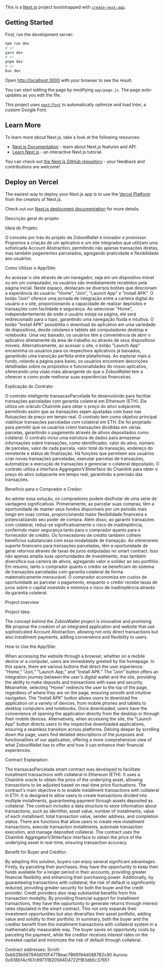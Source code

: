 This is a [Next.js](https://nextjs.org/) project bootstrapped with [`create-next-app`](https://github.com/vercel/next.js/tree/canary/packages/create-next-app).

## Getting Started

First, run the development server:

```bash
npm run dev
# or
yarn dev
# or
pnpm dev
# or
bun dev
```

Open [http://localhost:3000](http://localhost:3000) with your browser to see the result.

You can start editing the page by modifying `app/page.js`. The page auto-updates as you edit the file.

This project uses [`next/font`](https://nextjs.org/docs/basic-features/font-optimization) to automatically optimize and load Inter, a custom Google Font.

## Learn More

To learn more about Next.js, take a look at the following resources:

- [Next.js Documentation](https://nextjs.org/docs) - learn about Next.js features and API.
- [Learn Next.js](https://nextjs.org/learn) - an interactive Next.js tutorial.

You can check out [the Next.js GitHub repository](https://github.com/vercel/next.js/) - your feedback and contributions are welcome!

## Deploy on Vercel

The easiest way to deploy your Next.js app is to use the [Vercel Platform](https://vercel.com/new?utm_medium=default-template&filter=next.js&utm_source=create-next-app&utm_campaign=create-next-app-readme) from the creators of Next.js.

Check out our [Next.js deployment documentation](https://nextjs.org/docs/deployment) for more details.


Descrição geral do projeto



Ideia do Projeto:

O conceito por trás do projeto da ZobooWallet é inovador e promissor. Propomos a criação de um aplicativo e um site integrados que utilizam uma sofisticada Account Abstraction, permitindo não apenas transações diretas, mas também pagamentos parcelados, agregando praticidade e flexibilidade aos usuários.

Como Utilizar o App/Site:

Ao acessar o site através de um navegador, seja em um dispositivo móvel ou em um computador, os usuários são imediatamente recebidos pela página inicial. Neste espaço, destacam-se diversos botões que direcionam a experiência do usuário: "Home", "Join", "Launch App" e "Install APK". O botão "Join" oferece uma jornada de integração entre a carteira digital do usuário e o site, proporcionando a capacidade de realizar depósitos e transações com facilidade e segurança. Ao selecionar "Home", independentemente de onde o usuário esteja na página, ele será redirecionado para o topo, garantindo uma navegação fluida e intuitiva. O botão "Install APK" possibilita o download do aplicativo em uma variedade de dispositivos, desde celulares e tablets até computadores desktop e notebooks. Uma vez baixado, os usuários têm a conveniência de abrir o aplicativo diretamente da área de trabalho ou através de seus dispositivos móveis. Alternativamente, ao acessar o site, o botão "Launch App" encaminha os usuários para os respectivos aplicativos já baixados, garantindo uma transição perfeita entre plataformas. Ao explorar mais a fundo, rolando a página para baixo, os usuários encontram descrições detalhadas sobre os propósitos e funcionalidades do nosso aplicativo, oferecendo uma visão mais abrangente do que o ZobooWallet tem a oferecer e como pode melhorar suas experiências financeiras.

Explicação do Contrato:

O contrato inteligente transacaoParcelada foi desenvolvido para facilitar transações parceladas com garantia colateral em Ethereum (ETH). Ele utiliza um oráculo Chainlink para obter o preço do ativo subjacente, permitindo assim que as transações sejam ajustadas com base nas flutuações de preço em tempo real. O contrato tem como objetivo principal viabilizar transações parceladas com colateral em ETH. Ele foi projetado para permitir que os usuários criem transações divididas em várias parcelas, garantindo o pagamento através de ativos depositados como colateral. O contrato inclui uma estrutura de dados para armazenar informações sobre transações, como identificador, valor do ativo, número de parcelas, valor de cada parcela, valor total da transação, endereço do remetente e status de finalização. Há funções que permitem aos usuários criar novas transações parceladas, executar parcelas de transações, automatizar a execução de transações e gerenciar o colateral depositado. O contrato utiliza a interface AggregatorV3Interface do Chainlink para obter o preço do ativo subjacente em tempo real, garantindo a precisão das transações.

Benefício para o Comprador e Credor:

Ao adotar essa solução, os compradores podem desfrutar de uma série de vantagens significativas. Primeiramente, ao parcelar suas compras, têm a oportunidade de manter seus fundos disponíveis por um período mais longo em suas contas, proporcionando maior flexibilidade financeira e potencializando seu poder de compra. Além disso, ao garantir transações com colateral, reduz-se significativamente o risco de inadimplência, conferindo maior segurança tanto para o comprador quanto para o fornecedor de crédito. Os fornecedores de crédito também colhem benefícios substanciais com essa modalidade de transação. Ao oferecerem suporte financeiro para transações parceladas, têm a oportunidade de gerar retornos através de taxas de juros estipuladas no smart contract. Isso não apenas amplia suas oportunidades de investimento, mas também diversifica sua carteira de ativos, agregando valor e solidez ao seu portfólio. Em resumo, tanto o comprador quanto o credor se beneficiam do sistema de transações parceladas com garantia colateral de forma matematicamente mensurável. O comprador economiza em custos de oportunidade ao parcelar o pagamento, enquanto o credor recebe taxas de juros sobre o capital investido e minimiza o risco de inadimplência através da garantia colateral.





Project overview



Project Idea:

The concept behind the ZobooWallet project is innovative and promising. We propose the creation of an integrated application and website that use sophisticated Account Abstraction, allowing not only direct transactions but also installment payments, adding convenience and flexibility to users.

How to Use the App/Site:

When accessing the website through a browser, whether on a mobile device or a computer, users are immediately greeted by the homepage. In this space, there are various buttons that direct the user experience: "Home," "Join," "Launch App," and "Install APK." The "Join" button offers an integration journey between the user's digital wallet and the site, providing the ability to make deposits and transactions with ease and security. Meanwhile, selecting "Home" redirects the user to the top of the page, regardless of where they are on the page, ensuring smooth and intuitive navigation. The "Install APK" button allows users to download the application on a variety of devices, from mobile phones and tablets to desktop computers and notebooks. Once downloaded, users have the convenience of opening the application directly from the desktop or through their mobile devices. Alternatively, when accessing the site, the "Launch App" button directs users to the respective downloaded applications, ensuring a seamless transition across platforms. Delving deeper by scrolling down the page, users find detailed descriptions of the purposes and functionalities of our application, offering a more comprehensive view of what ZobooWallet has to offer and how it can enhance their financial experiences.

Contract Explanation:

The transacaoParcelada smart contract was developed to facilitate installment transactions with collateral in Ethereum (ETH). It uses a Chainlink oracle to obtain the price of the underlying asset, allowing transactions to be adjusted based on real-time price fluctuations. The contract's main objective is to enable installment transactions with collateral in ETH. It is designed to allow users to create transactions divided into multiple installments, guaranteeing payment through assets deposited as collateral. The contract includes a data structure to store information about transactions, such as identifier, asset value, number of installments, value of each installment, total transaction value, sender address, and completion status. There are functions that allow users to create new installment transactions, execute transaction installments, automate transaction execution, and manage deposited collateral. The contract uses the Chainlink AggregatorV3Interface interface to obtain the price of the underlying asset in real-time, ensuring transaction accuracy.

Benefit for Buyer and Creditor:

By adopting this solution, buyers can enjoy several significant advantages. Firstly, by parceling their purchases, they have the opportunity to keep their funds available for a longer period in their accounts, providing greater financial flexibility and enhancing their purchasing power. Additionally, by guaranteeing transactions with collateral, the risk of default is significantly reduced, providing greater security for both the buyer and the credit provider. Credit providers also reap substantial benefits from this transaction modality. By providing financial support for installment transactions, they have the opportunity to generate returns through interest rates stipulated in the smart contract. This not only expands their investment opportunities but also diversifies their asset portfolio, adding value and solidity to their portfolio. In summary, both the buyer and the creditor benefit from the installment transactions with collateral system in a mathematically measurable way. The buyer saves on opportunity costs by parceling the payment, while the creditor receives interest rates on the invested capital and minimizes the risk of default through collateral.

Contract addresses: 
Scroll: 0xb629b5679Afd010F4778eac7B69194d0887B2c90
Aurora: 0x936b1Ac167c89731B20584D4722f1B3dbEc37651
